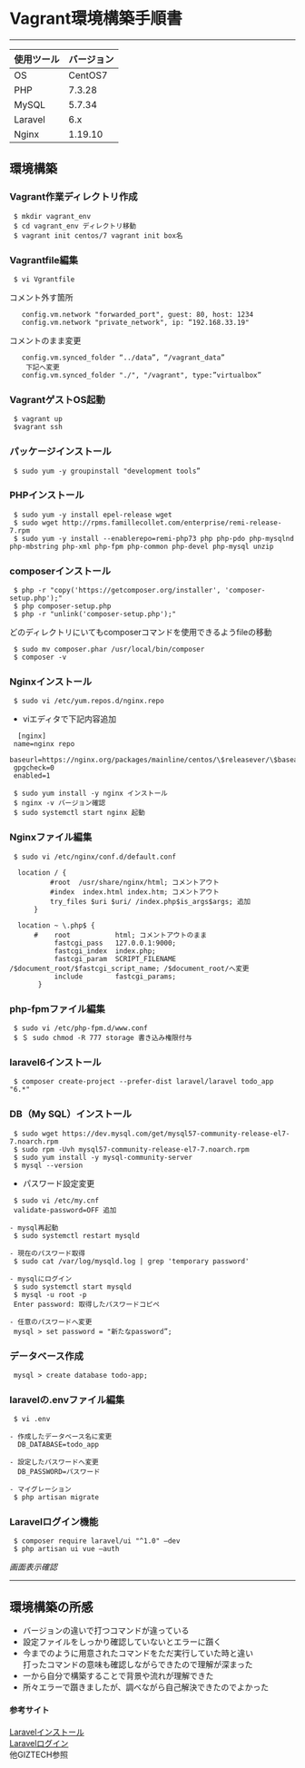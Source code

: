 # Vagrant環境構築手順書  
****  
| 使用ツール | バージョン | 
| :--------- | ---------- | 
| OS         | CentOS7    | 
| PHP        | 7.3.28     | 
| MySQL      | 5.7.34     | 
| Laravel    | 6.x        | 
| Nginx      | 1.19.10    |  


## 環境構築    
### Vagrant作業ディレクトリ作成  
```shell  
 $ mkdir vagrant_env    
 $ cd vagrant_env ディレクトリ移動    
 $ vagrant init centos/7 vagrant init box名    
```  

### Vagrantfile編集  
```shell
 $ vi Vgrantfile    
```    
   コメント外す箇所
```sehll
   config.vm.network "forwarded_port", guest: 80, host: 1234  
   config.vm.network "private_network", ip: “192.168.33.19"  
```
   コメントのまま変更
```sehll
   config.vm.synced_folder “../data”, “/vagrant_data”  
    下記へ変更  
   config.vm.synced_folder "./", "/vagrant", type:”virtualbox”  
```  

### VagrantゲストOS起動  
```shell 
 $ vagrant up    
 $vagrant ssh    
```  

### パッケージインストール  
```sehll
 $ sudo yum -y groupinstall "development tools”    
```  

### PHPインストール  
```shell
 $ sudo yum -y install epel-release wget    
 $ sudo wget http://rpms.famillecollet.com/enterprise/remi-release-7.rpm  
 $ sudo yum -y install --enablerepo=remi-php73 php php-pdo php-mysqlnd php-mbstring php-xml php-fpm php-common php-devel php-mysql unzip  
```  

### composerインストール  
```shell
 $ php -r "copy('https://getcomposer.org/installer', 'composer-setup.php');"   
 $ php composer-setup.php  
 $ php -r "unlink('composer-setup.php');"  
```  

  どのディレクトリにいてもcomposerコマンドを使用できるようfileの移動  
```shell 
 $ sudo mv composer.phar /usr/local/bin/composer  
 $ composer -v  
```  
### Nginxインストール  
```sehll
 $ sudo vi /etc/yum.repos.d/nginx.repo  
```

 - viエディタで下記内容追加  
```shell
  [nginx]    
 name=nginx repo      
 baseurl=https://nginx.org/packages/mainline/centos/\$releasever/\$basearch/  
 gpgcheck=0  
 enabled=1  
```
```shell
 $ sudo yum install -y nginx インストール  
 $ nginx -v バージョン確認  
 $ sudo systemctl start nginx 起動  
```
### Nginxファイル編集  
```shell
 $ sudo vi /etc/nginx/conf.d/default.conf  

  location / {  
          #root  /usr/share/nginx/html; コメントアウト  
          #index  index.html index.htm; コメントアウト  
          try_files $uri $uri/ /index.php$is_args$args; 追加  
      }  

  location ~ \.php$ {  
      #    root           html; コメントアウトのまま  
           fastcgi_pass   127.0.0.1:9000;  
           fastcgi_index  index.php;  
           fastcgi_param  SCRIPT_FILENAME  /$document_root/$fastcgi_script_name; /$document_root/へ変更  
           include        fastcgi_params;  
       }  
```

### php-fpmファイル編集  
```shell
 $ sudo vi /etc/php-fpm.d/www.conf  
 $ ＄ sudo chmod -R 777 storage 書き込み権限付与  
```

### laravel6インストール  
```sehll
 $ composer create-project --prefer-dist laravel/laravel todo_app "6.*"  
```  

### DB（My SQL）インストール  
```shell
 $ sudo wget https://dev.mysql.com/get/mysql57-community-release-el7-7.noarch.rpm  
 $ sudo rpm -Uvh mysql57-community-release-el7-7.noarch.rpm  
 $ sudo yum install -y mysql-community-server  
 $ mysql --version  
```
- パスワード設定変更  
```shell
 $ sudo vi /etc/my.cnf  
 validate-password=OFF 追加  

- mysql再起動  
 $ sudo systemctl restart mysqld  

- 現在のパスワード取得  
 $ sudo cat /var/log/mysqld.log | grep 'temporary password'  

- mysqlにログイン  
 $ sudo systemctl start mysqld  
 $ mysql -u root -p  
 Enter password: 取得したパスワードコピペ  

- 任意のパスワードへ変更  
 mysql > set password = "新たなpassword”;   
```

### データベース作成  
```sehll
 mysql > create database todo-app;  
```

### laravelの.envファイル編集  
```sehll
 $ vi .env  

- 作成したデータベース名に変更
  DB_DATABASE=todo_app  

- 設定したパスワードへ変更  
  DB_PASSWORD=パスワード  

- マイグレーション  
 $ php artisan migrate  
```


###  Laravelログイン機能  
```sehll
 $ composer require laravel/ui "^1.0" —dev  
 $ php artisan ui vue —auth  
```

*画面表示確認*  


*****
## 環境構築の所感  
 - バージョンの違いで打つコマンドが違っている  
 - 設定ファイルをしっかり確認していないとエラーに躓く  
 - 今までのように用意されたコマンドをただ実行していた時と違い  
   打ったコマンドの意味も確認しながらできたので理解が深まった  
 - 一から自分で構築することで背景や流れが理解できた  
 - 所々エラーで躓きましたが、調べながら自己解決できたのでよかった  

#### 参考サイト  
[Laravelインストール](https://readouble.com/laravel/6.x/ja/installation.html)  
[Laravelログイン](https://readouble.com/laravel/6.x/ja/authentication.html)  
他GIZTECH参照  




